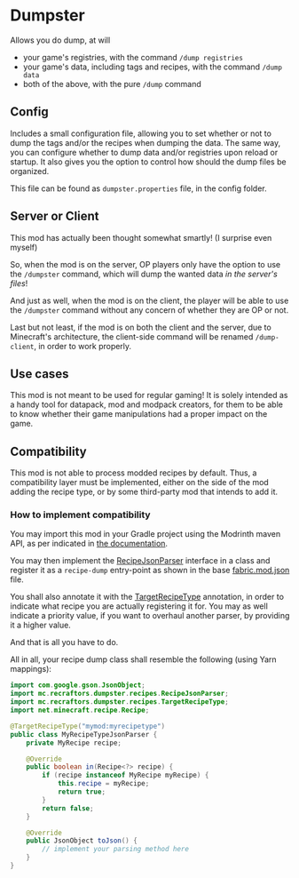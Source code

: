 # Dumpster

Allows you do dump, at will
* your game's registries, with the command `/dump registries`
* your game's data, including tags and recipes, with the command `/dump data`
* both of the above, with the pure `/dump` command

## Config

Includes a small configuration file, allowing you to set whether or not to dump the tags and/or the recipes when dumping the data. The same way, you can configure whether to dump data and/or registries upon reload or startup.
It also gives you the option to control how should the dump files be organized.

This file can be found as `dumpster.properties` file, in the config folder.

## Server or Client

This mod has actually been thought somewhat smartly! (I surprise even myself)

So, when the mod is on the server, OP players only have the option to use the `/dumpster` command, which will dump the wanted data *in the server's files*!

And just as well, when the mod is on the client, the player will be able to use the `/dumpster` command without any concern of whether they are OP or not.

Last but not least, if the mod is on both the client and the server, due to Minecraft's architecture, the client-side command will be renamed `/dump-client`, in order to work properly.

## Use cases

This mod is not meant to be used for regular gaming! It is solely intended as a handy tool for datapack, mod and modpack creators, for them to be able to know whether their game manipulations had a proper impact on the game.

## Compatibility

This mod is not able to process modded  recipes by default. Thus, a compatibility layer must be implemented, either on the side of the mod adding the recipe type, or by some third-party mod that intends to add it.

### How to implement compatibility

You may import this mod in your Gradle project using the Modrinth maven API, as per indicated in [the documentation](https://docs.modrinth.com/maven).

You may then implement the [RecipeJsonParser](https://github.com/RecraftorsMC/Dumpster/blob/main/src/main/java/mc/recraftors/dumpster/recipes/RecipeJsonParser.java) interface in a class and register it as a `recipe-dump` entry-point as shown in the base [fabric.mod.json](https://github.com/RecraftorsMC/Dumpster/blob/dbb8bbc4d9bc2516854b2e88fca182c137aad875/src/main/resources/fabric.mod.json#L24) file.

You shall also annotate it with the [TargetRecipeType](https://github.com/RecraftorsMC/Dumpster/blob/main/src/main/java/mc/recraftors/dumpster/recipes/TargetRecipeType.java) annotation, in order to indicate what recipe you are actually registering it for. You may as well indicate a priority value, if you want to overhaul another parser, by providing it a higher value.

And that is all you have to do.

All in all, your recipe dump class shall resemble the following (using Yarn mappings):
```java
import com.google.gson.JsonObject;
import mc.recraftors.dumpster.recipes.RecipeJsonParser;
import mc.recraftors.dumpster.recipes.TargetRecipeType;
import net.minecraft.recipe.Recipe;

@TargetRecipeType("mymod:myrecipetype")
public class MyRecipeTypeJsonParser {
    private MyRecipe recipe;

    @Override
    public boolean in(Recipe<?> recipe) {
        if (recipe instanceof MyRecipe myRecipe) {
            this.recipe = myRecipe;
            return true;
        }
        return false;
    }

    @Override
    public JsonObject toJson() {
        // implement your parsing method here
    }
}
```
